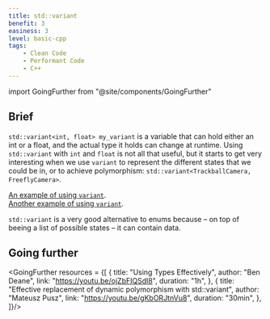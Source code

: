 ```yaml
---
title: std::variant
benefit: 3
easiness: 3
level: basic-cpp
tags:
    - Clean Code
    - Performant Code
    - C++
---
```

import GoingFurther from "@site/components/GoingFurther"

## Brief

`std::variant<int, float> my_variant` is a variable that can hold either an int or a float, and the actual type it holds can change at runtime. Using `std::variant` with `int` and `float` is not all that useful, but it starts to get very interesting when we use `variant` to represent the different states that we could be in, or to achieve polymorphism: `std::variant<TrackballCamera, FreeflyCamera>`.

[An example of using `variant`](https://youtu.be/ojZbFIQSdl8?t=933).<br/>
[Another example of using `variant`](https://youtu.be/ojZbFIQSdl8?t=1128).

`std::variant` is a very good alternative to enums because – on top of beeing a list of possible states – it can contain data.

## Going further

<GoingFurther resources = {[
    {
        title: "Using Types Effectively",
        author: "Ben Deane",
        link: "https://youtu.be/ojZbFIQSdl8",
        duration: "1h",
    },
    {
        title: "Effective replacement of dynamic polymorphism with std::variant",
        author: "Mateusz Pusz",
        link: "https://youtu.be/gKbORJtnVu8",
        duration: "30min",
    },
]}/>